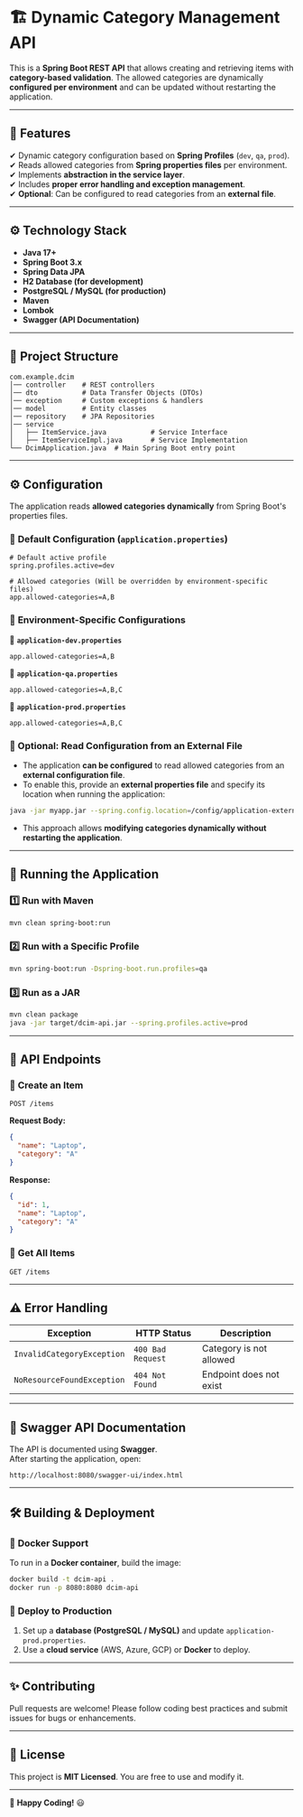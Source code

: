 # 🏗️ Dynamic Category Management API

This is a **Spring Boot REST API** that allows creating and retrieving items with **category-based validation**. The allowed categories are dynamically **configured per environment** and can be updated without restarting the application.

---

## 🚀 **Features**
✔ Dynamic category configuration based on **Spring Profiles** (`dev`, `qa`, `prod`).  
✔ Reads allowed categories from **Spring properties files** per environment.  
✔ Implements **abstraction in the service layer**.  
✔ Includes **proper error handling and exception management**.  
✔ **Optional**: Can be configured to read categories from an **external file**.

---

## ⚙️ **Technology Stack**
- **Java 17+**
- **Spring Boot 3.x**
- **Spring Data JPA**
- **H2 Database (for development)**
- **PostgreSQL / MySQL (for production)**
- **Maven**
- **Lombok**
- **Swagger (API Documentation)**

---

## 📂 **Project Structure**
```
com.example.dcim
│── controller    # REST controllers
│── dto           # Data Transfer Objects (DTOs)
│── exception     # Custom exceptions & handlers
│── model         # Entity classes
│── repository    # JPA Repositories
│── service
│   ├── ItemService.java           # Service Interface
│   ├── ItemServiceImpl.java       # Service Implementation
└── DcimApplication.java  # Main Spring Boot entry point
```

---

## ⚙️ **Configuration**
The application reads **allowed categories dynamically** from Spring Boot's properties files.  

### 🔹 **Default Configuration (`application.properties`)**
```properties
# Default active profile
spring.profiles.active=dev

# Allowed categories (Will be overridden by environment-specific files)
app.allowed-categories=A,B
```

### 🔹 **Environment-Specific Configurations**
📄 **`application-dev.properties`**
```properties
app.allowed-categories=A,B
```
📄 **`application-qa.properties`**
```properties
app.allowed-categories=A,B,C
```
📄 **`application-prod.properties`**
```properties
app.allowed-categories=A,B,C
```

### **📌 Optional: Read Configuration from an External File**
- The application **can be configured** to read allowed categories from an **external configuration file**.  
- To enable this, provide an **external properties file** and specify its location when running the application:  

```bash
java -jar myapp.jar --spring.config.location=/config/application-external.properties
```

- This approach allows **modifying categories dynamically without restarting the application**.

---

## 🚀 **Running the Application**

### **1️⃣ Run with Maven**
```bash
mvn clean spring-boot:run
```

### **2️⃣ Run with a Specific Profile**
```bash
mvn spring-boot:run -Dspring-boot.run.profiles=qa
```

### **3️⃣ Run as a JAR**
```bash
mvn clean package
java -jar target/dcim-api.jar --spring.profiles.active=prod
```

---

## 📝 **API Endpoints**
### 🔹 **Create an Item**
```http
POST /items
```
**Request Body:**
```json
{
  "name": "Laptop",
  "category": "A"
}
```
**Response:**
```json
{
  "id": 1,
  "name": "Laptop",
  "category": "A"
}
```

### 🔹 **Get All Items**
```http
GET /items
```

---

## ⚠️ **Error Handling**
| Exception               | HTTP Status | Description |
|------------------------|------------|-------------|
| `InvalidCategoryException` | `400 Bad Request` | Category is not allowed |
| `NoResourceFoundException` | `404 Not Found` | Endpoint does not exist |

---

## 📜 **Swagger API Documentation**
The API is documented using **Swagger**.  
After starting the application, open:
```
http://localhost:8080/swagger-ui/index.html
```

---

## 🛠️ **Building & Deployment**
### 🔹 **Docker Support**
To run in a **Docker container**, build the image:
```bash
docker build -t dcim-api .
docker run -p 8080:8080 dcim-api
```

### 🔹 **Deploy to Production**
1. Set up a **database (PostgreSQL / MySQL)** and update `application-prod.properties`.
2. Use a **cloud service** (AWS, Azure, GCP) or **Docker** to deploy.

---

## ✨ **Contributing**
Pull requests are welcome! Please follow coding best practices and submit issues for bugs or enhancements.

---

## 📄 **License**
This project is **MIT Licensed**. You are free to use and modify it.

---

🚀 **Happy Coding!** 😃
